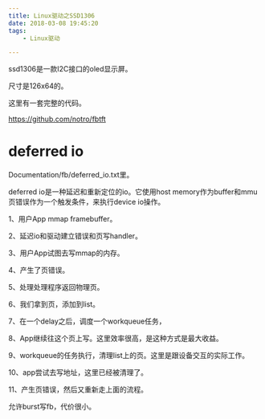 ```yaml
---
title: Linux驱动之SSD1306
date: 2018-03-08 19:45:20
tags:
	- Linux驱动

---
```




ssd1306是一款I2C接口的oled显示屏。

尺寸是126x64的。

这里有一套完整的代码。

https://github.com/notro/fbtft



# deferred io

Documentation/fb/deferred_io.txt里。

deferred io是一种延迟和重新定位的io。它使用host memory作为buffer和mmu页错误作为一个触发条件，来执行device io操作。

1、用户App mmap framebuffer。

2、延迟io和驱动建立错误和页写handler。

3、用户App试图去写mmap的内存。

4、产生了页错误。

5、处理处理程序返回物理页。

6、我们拿到页，添加到list。

7、在一个delay之后，调度一个workqueue任务，

8、App继续往这个页上写。这里效率很高，是这种方式是最大收益。

9、workqueue的任务执行，清理list上的页。这里是跟设备交互的实际工作。

10、app尝试去写地址，这里已经被清理了。

11、产生页错误，然后又重新走上面的流程。



允许burst写fb，代价很小。